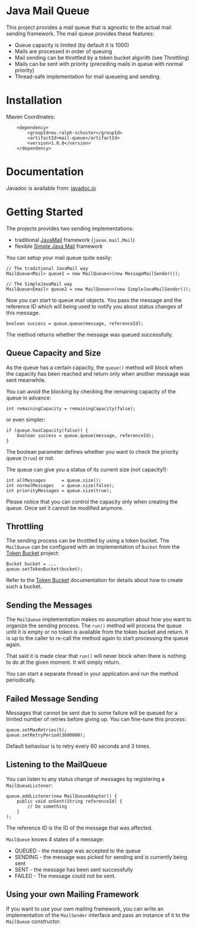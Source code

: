 # Java Mail Queue

This project provides a mail queue that is agnostic to the actual mail sending framework. The mail
queue provides these features:

- Queue capacity is limited (by default it is 1000)
- Mails are processed in order of queuing
- Mail sending can be throttled by a token bucket algorith (see Throttling)
- Mails can be sent with priority (preceding mails in queue with normal priority)
- Thread-safe implementation for mail queueing and sending.

# Installation

Maven Coordinates:

```
	<dependency>
		<groupId>eu.ralph-schuster</groupId>
		<artifactId>mail-queue</artifactId>
		<version>1.0.0</version>
	</dependency>
```

# Documentation

Javadoc is available from: [javadoc.io](https://www.javadoc.io/doc/eu.ralph-schuster/mail-queue)

# Getting Started

The projects provides two sending implementations: 

- traditional [JavaMail](https://javaee.github.io/javamail/) framework (`javax.mail.Mail`)
- flexible [Simple Java Mail](https://www.simplejavamail.org/) framework

You can setup your mail queue quite easily:

```
// The traditional JavaMail way
MailQueue<Mail> queue1 = new MailQueue<>(new MessageMailSender());

// The SimpleJavaMail way
MailQueue<Email> queue2 = new MailQueue<>(new SimpleJavaMailSender());

```

Now you can start to queue mail objects. You pass the message and the reference ID
which will being used to notify you about status changes of this message.

```
boolean success = queue.queue(message, referenceId);
```

The method returns whether the message was queued successfully.

## Queue Capacity and Size

As the queue has a certain capacity, the `queue()` method will block when the
capacity has been reached and return only when another message was sent meanwhile.

You can avoid the blocking by checking the remaining capacity of the queue in advance:

```
int remainingCapacity = remainingCapacity(false);
```

or even simpler:

```
if (queue.hasCapacity(false)) {
	boolean success = queue.queue(message, referenceId);
}
```

The boolean parameter defines whether you want to check the priority queue (`true`) or not.

The queue can give you a status of its current size (not capacity!):

```
int allMessages      = queue.size();
int normalMessages   = queue.size(false);
int priorityMessages = queue.size(true);
```

Please notice that you can control the capacity only when creating the queue. Once set
it cannot be modified anymore.

## Throttling

The sending process can be throttled by using a token bucket. The `MailQueue` can be
configured with an implementation of `Bucket` from the [Token Bucket](https://github.com/cowwoc/token-bucket)
project:

```
Bucket bucket = ...
queue.setTokenBucket(bucket);
```

Refer to the [Token Bucket](https://github.com/cowwoc/token-bucket) documentation for details about
how to create such a bucket.

## Sending the Messages

The `MailQueue` implementation makes no assumption about how you want to organize the
sending process. The `run()` method will process the queue until it is empty or
no token is available from the token bucket and return. It is up to the caller to re-call
the method again to start processing the queue again.

That said it is made clear that `run()` will never block when there is nothing to do at
the given moment. It will simply return.

You can start a separate thread in your application and run the method periodically.

## Failed Message Sending

Messages that cannot be sent due to some failure will be queued for a limited number of retries
before giving up. You can fine-tune this process:

```
queue.setMaxRetries(5);
queue.setRetryPeriod(3600000);
```

Default behaviour is to retry every 60 seconds and 3 times.

## Listening to the MailQueue

You can listen to any status change of messages by registering a `MailQueueListener`:

```
queue.addListener(new MailQueueAdapter() {
	public void onSent(String referenceId) {
		// Do something
	}
);
```

The reference ID is the ID of the message that was affected.

`MailQueue` knows 4 states of a message:

- QUEUED - the message was accepted to the queue
- SENDING - the message was picked for sending and is currently being sent
- SENT - the message has been sent successfully
- FAILED - The message could not be sent.

## Using your own Mailing Framework

If you want to use your own mailing framework, you can write an implementation of the `MailSender`
interface and pass an instance of it to the `MailQueue` constructor.
